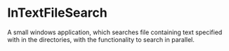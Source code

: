 # InTextFileSearch
A small windows application, which searches file containing text specified with in the directories, with the functionality to search in parallel.
